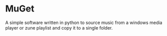 # MuGet
A simple software written in python to source music from a windows media player or zune playlist and copy it to a single folder.
